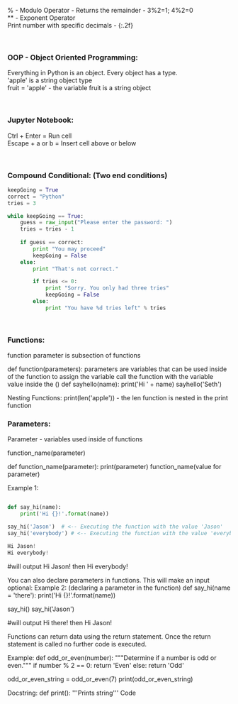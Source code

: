 % - Modulo Operator - Returns the remainder - 3%2=1; 4%2=0<br>
** - Exponent Operator<br>
Print number with specific decimals - {:.2f}

<br>

### OOP - Object Oriented Programming:
Everything in Python is an object. Every object has a type.<br>
'apple' is a string object type<br>
fruit = 'apple' - the variable fruit is a string object

<br>

### Jupyter Notebook:
Ctrl + Enter = Run cell<br>
Escape + a or b = Insert cell above or below

<br>

### Compound Conditional: (Two end conditions)
```python
keepGoing = True
correct = "Python"
tries = 3

while keepGoing == True:
    guess = raw_input("Please enter the password: ")
    tries = tries - 1
    
    if guess == correct:
        print "You may proceed"
        keepGoing = False
    else:
        print "That's not correct."

        if tries <= 0:
            print "Sorry. You only had three tries"
            keepGoing = False
        else:
            print "You have %d tries left" % tries
```

<br>

### Functions:
function
	parameter is subsection of functions

def function(parameters):
parameters are variables that can be used inside of the function
to assign the variable call the function with the variable value inside the ()
def sayhello(name):
	print('Hi ' + name)
sayhello('Seth')


Nesting Functions:
print(len('apple')) - the len function is nested in the print function


### Parameters:
Parameter - variables used inside of functions

function_name(parameter)

def function_name(parameter):
	print(parameter)
function_name(value for parameter)

Example 1:
```python

def say_hi(name):
	print('Hi {}!'.format(name))

say_hi('Jason')  # <-- Executing the function with the value 'Jason'
say_hi('everybody') # <-- Executing the function with the value 'everybody'
```
```python
Hi Jason!
Hi everybody!
```

#will output Hi Jason! then Hi everybody!

You can also declare parameters in functions. This will make an input optional:
Example 2: (declaring a parameter in the function)
def say_hi(name = 'there'):
	print('Hi {}!'.format(name))

say_hi()
say_hi('Jason')

#will output Hi there! then Hi Jason!

Functions can return data using the return statement.
Once the return statement is called no further code is executed.

Example:
def odd_or_even(number):
	"""Determine if a number is odd or even."""
	if number % 2 == 0:
		return 'Even'
	else:
		return 'Odd'

odd_or_even_string = odd_or_even(7)
print(odd_or_even_string)

Docstring:
def print():
	'''Prints string'''
	Code
